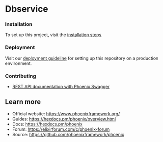 # Dbservice

### Installation
To set up this project, visit the [installation steps](./docs/INSTALLATION.md).

### Deployment
Visit our [deployment guideline](./docs/DEPLOYMENT.md) for setting up this repository on a production environment.

### Contributing
- [REST API documentation with Phoenix Swagger](./docs/SWAGGER.md)

## Learn more
  * Official website: https://www.phoenixframework.org/
  * Guides: https://hexdocs.pm/phoenix/overview.html
  * Docs: https://hexdocs.pm/phoenix
  * Forum: https://elixirforum.com/c/phoenix-forum
  * Source: https://github.com/phoenixframework/phoenix
